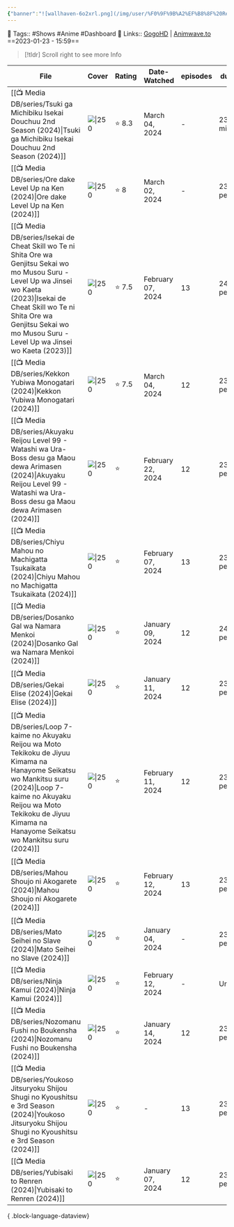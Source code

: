 ```yaml
---
{"banner":"![wallhaven-6o2xrl.png](/img/user/%F0%9F%9B%A2%EF%B8%8F%20Resources/%F0%9F%93%81%20Files/%F0%9F%93%B8Images/wallhaven-6o2xrl.png)","banner_y":0.513,"cssclasses":["cards"],"number":21,"image":"https://wallpapers-clan.com/wp-content/uploads/2022/12/anime-eyes-gif-pfp-1.gif","dg-publish":true,"banner_icon":"📺","permalink":"/media-db/anime-list-2024/","dgPassFrontmatter":true,"noteIcon":"3","created":"2024-01-04T04:42:23.404+05:30","updated":"2024-01-04T04:42:48.286+05:30"}
---
```


🧶 Tags:: #Shows #Anime  #Dashboard 
🔗 Links:: [GogoHD](https://gogohd.net) | [Animwave.to](https://aniwave.to/home)
==2023-01-23 - 15:59==

> [!tldr] Scroll right to see more Info

| File                                                                                                                                                                                                                                                         | Cover                                                              | Rating | Date-Watched      | episodes | duration      | genres                                                                                   | status      |
| ------------------------------------------------------------------------------------------------------------------------------------------------------------------------------------------------------------------------------------------------------------ | ------------------------------------------------------------------ | ------ | ----------------- | -------- | ------------- | ---------------------------------------------------------------------------------------- | ----------- |
| [[📺 Media DB/series/Tsuki ga Michibiku Isekai Douchuu 2nd Season (2024)\|Tsuki ga Michibiku Isekai Douchuu 2nd Season (2024)]]                                                                                                                           | ![\|250](https://cdn.myanimelist.net/images/anime/1752/139314.jpg) | ⭐ 8.3  | March 04, 2024    | \-       | 23 minutes    | <ul><li>Action</li><li>Adventure</li><li>Comedy</li><li>Fantasy</li></ul>                | 🟡 watching |
| [[📺 Media DB/series/Ore dake Level Up na Ken (2024)\|Ore dake Level Up na Ken (2024)]]                                                                                                                                                                   | ![\|250](https://cdn.myanimelist.net/images/anime/1926/140799.jpg) | ⭐ 8    | March 02, 2024    | \-       | 23 min per ep | <ul><li>Action</li><li>Adventure</li><li>Fantasy</li></ul>                               | 🟡 watching |
| [[📺 Media DB/series/Isekai de Cheat Skill wo Te ni Shita Ore wa Genjitsu Sekai wo mo Musou Suru - Level Up wa Jinsei wo Kaeta (2023)\|Isekai de Cheat Skill wo Te ni Shita Ore wa Genjitsu Sekai wo mo Musou Suru - Level Up wa Jinsei wo Kaeta (2023)]] | ![\|250](https://cdn.myanimelist.net/images/anime/1316/134327.jpg) | ⭐ 7.5  | February 07, 2024 | 13       | 24 min per ep | <ul><li>Action</li><li>Adventure</li><li>Fantasy</li></ul>                               | 🟢 watched  |
| [[📺 Media DB/series/Kekkon Yubiwa Monogatari (2024)\|Kekkon Yubiwa Monogatari (2024)]]                                                                                                                                                                   | ![\|250](https://cdn.myanimelist.net/images/anime/1452/139991.jpg) | ⭐ 7.5  | March 04, 2024    | 12       | 23 min per ep | <ul><li>Action</li><li>Fantasy</li><li>Romance</li><li>Ecchi</li></ul>                   | 🟡 watching |
| [[📺 Media DB/series/Akuyaku Reijou Level 99 - Watashi wa Ura-Boss desu ga Maou dewa Arimasen (2024)\|Akuyaku Reijou Level 99 - Watashi wa Ura-Boss desu ga Maou dewa Arimasen (2024)]]                                                                   | ![\|250](https://cdn.myanimelist.net/images/anime/1150/140028.jpg) | ⭐      | February 22, 2024 | 12       | 23 min per ep | <ul><li>Fantasy</li></ul>                                                                | 🟡 watching |
| [[📺 Media DB/series/Chiyu Mahou no Machigatta Tsukaikata (2024)\|Chiyu Mahou no Machigatta Tsukaikata (2024)]]                                                                                                                                           | ![\|250](https://cdn.myanimelist.net/images/anime/1733/140802.jpg) | ⭐      | February 07, 2024 | 13       | 23 min per ep | <ul><li>Action</li><li>Fantasy</li></ul>                                                 | 🟡 watching |
| [[📺 Media DB/series/Dosanko Gal wa Namara Menkoi (2024)\|Dosanko Gal wa Namara Menkoi (2024)]]                                                                                                                                                           | ![\|250](https://cdn.myanimelist.net/images/anime/1937/136906.jpg) | ⭐      | January 09, 2024  | 12       | 24 min per ep | <ul><li>Comedy</li></ul>                                                                 | 🟡 watching |
| [[📺 Media DB/series/Gekai Elise (2024)\|Gekai Elise (2024)]]                                                                                                                                                                                             | ![\|250](https://cdn.myanimelist.net/images/anime/1449/140344.jpg) | ⭐      | January 11, 2024  | 12       | 23 min per ep | <ul><li>Comedy</li><li>Fantasy</li><li>Romance</li></ul>                                 | 🟡 watching |
| [[📺 Media DB/series/Loop 7-kaime no Akuyaku Reijou wa Moto Tekikoku de Jiyuu Kimama na Hanayome Seikatsu wo Mankitsu suru (2024)\|Loop 7-kaime no Akuyaku Reijou wa Moto Tekikoku de Jiyuu Kimama na Hanayome Seikatsu wo Mankitsu suru (2024)]]         | ![\|250](https://cdn.myanimelist.net/images/anime/1533/140617.jpg) | ⭐      | February 11, 2024 | 12       | 23 min per ep | <ul><li>Fantasy</li><li>Romance</li></ul>                                                | 🟡 watching |
| [[📺 Media DB/series/Mahou Shoujo ni Akogarete (2024)\|Mahou Shoujo ni Akogarete (2024)]]                                                                                                                                                                 | ![\|250](https://cdn.myanimelist.net/images/anime/1525/139345.jpg) | ⭐      | February 12, 2024 | 13       | 23 min per ep | <ul><li>Action</li><li>Comedy</li><li>Fantasy</li><li>Girls Love</li><li>Ecchi</li></ul> | 🟡 watching |
| [[📺 Media DB/series/Mato Seihei no Slave (2024)\|Mato Seihei no Slave (2024)]]                                                                                                                                                                           | ![\|250](https://cdn.myanimelist.net/images/anime/1519/138908.jpg) | ⭐      | January 04, 2024  | \-       | 23 min per ep | <ul><li>Action</li><li>Fantasy</li><li>Ecchi</li></ul>                                   | 🟡 watching |
| [[📺 Media DB/series/Ninja Kamui (2024)\|Ninja Kamui (2024)]]                                                                                                                                                                                             | ![\|250](https://cdn.myanimelist.net/images/anime/1142/141351.jpg) | ⭐      | February 12, 2024 | \-       | Unknown       | <ul><li>Action</li></ul>                                                                 | 🟡 watching |
| [[📺 Media DB/series/Nozomanu Fushi no Boukensha (2024)\|Nozomanu Fushi no Boukensha (2024)]]                                                                                                                                                             | ![\|250](https://cdn.myanimelist.net/images/anime/1008/140287.jpg) | ⭐      | January 14, 2024  | 12       | 23 min per ep | <ul><li>Action</li><li>Adventure</li><li>Fantasy</li></ul>                               | 🟡 watching |
| [[📺 Media DB/series/Youkoso Jitsuryoku Shijou Shugi no Kyoushitsu e 3rd Season (2024)\|Youkoso Jitsuryoku Shijou Shugi no Kyoushitsu e 3rd Season (2024)]]                                                                                               | ![\|250](https://cdn.myanimelist.net/images/anime/1332/139318.jpg) | ⭐      | \-                | 13       | 23 min per ep | <ul><li>Drama</li><li>Suspense</li></ul>                                                 | 🟡 watching |
| [[📺 Media DB/series/Yubisaki to Renren (2024)\|Yubisaki to Renren (2024)]]                                                                                                                                                                               | ![\|250](https://cdn.myanimelist.net/images/anime/1188/139825.jpg) | ⭐      | January 07, 2024  | 12       | 23 min per ep | <ul><li>Romance</li></ul>                                                                | 🟡 watching |

{ .block-language-dataview}